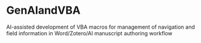 # GenAIandVBA
AI-assisted development of VBA macros for management of navigation and field information in Word/Zotero/AI manuscript authoring workflow
